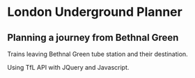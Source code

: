 # London Underground Planner

## Planning a journey from Bethnal Green

Trains leaving Bethnal Green tube station and their destination.

Using TfL API with JQuery and Javascript.
